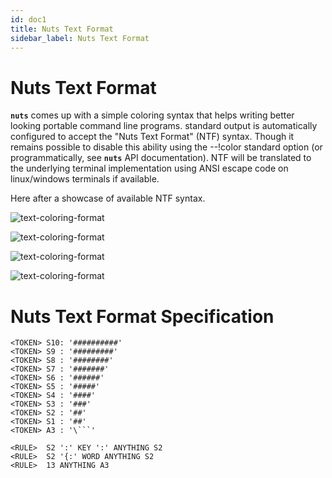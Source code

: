 ```yaml
---
id: doc1
title: Nuts Text Format
sidebar_label: Nuts Text Format
---
```



# Nuts Text Format
**```nuts```** comes up with a simple coloring syntax that helps writing better looking portable command line programs.
standard output is automatically configured to accept the "Nuts Text Format" (NTF) syntax. 
Though it remains possible to disable this ability using the --!color standard option (or programmatically, 
see **```nuts```** API documentation). NTF will be translated to the underlying terminal implementation using ANSI 
escape code on linux/windows terminals if available.

Here after a showcase of available NTF syntax.

![text-coloring-format](assets/images/console/text-coloring-format-01.png)


![text-coloring-format](assets/images/console/text-coloring-format-02.png)


![text-coloring-format](assets/images/console/text-coloring-format-03.png)


![text-coloring-format](assets/images/console/text-coloring-format-04.png)

# Nuts Text Format Specification

```
<TOKEN> S10: '##########'
<TOKEN> S9 : '#########'
<TOKEN> S8 : '########'
<TOKEN> S7 : '#######'
<TOKEN> S6 : '######'
<TOKEN> S5 : '#####'
<TOKEN> S4 : '####'
<TOKEN> S3 : '###'
<TOKEN> S2 : '##'
<TOKEN> S1 : '##'
<TOKEN> A3 : '\```'

<RULE>  S2 ':' KEY ':' ANYTHING S2
<RULE>  S2 '{:' WORD ANYTHING S2
<RULE>  13 ANYTHING A3

```